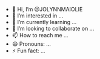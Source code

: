 - 👋 Hi, I’m @JOLYNNMAIOLIE
- 👀 I’m interested in ...
- 🌱 I’m currently learning ...
- 💞️ I’m looking to collaborate on ...
- 📫 How to reach me ...
- 😄 Pronouns: ...
- ⚡ Fun fact: ...

<!---
JOLYNNMAIOLIE/JOLYNNMAIOLIE is a ✨ special ✨ repository because its `README.md` (this file) appears on your GitHub profile.
You can click the Preview link to take a look at your changes.
--->
